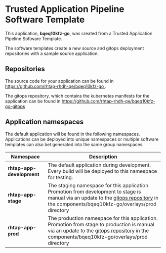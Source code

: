 # Trusted Application Pipeline Software Template

This application, **bqeq10kfz-go**, was created from a Trusted Application Pipeline Software Template.

The software templates create a new source and gitops deployment repositories with a sample source application. 

## Repositories

The source code for your application can be found in [https://github.com/rhtap-rhdh-qe/bqeq10kfz-go ](https://github.com/rhtap-rhdh-qe/bqeq10kfz-go ).
 
The gitops repository, which contains the kubernetes manifests for the application can be found in 
[https://github.com/rhtap-rhdh-qe/bqeq10kfz-go-gitops ](https://github.com/rhtap-rhdh-qe/bqeq10kfz-go-gitops ) 

## Application namespaces 

The default application will be found in the following namespaces. Applications can be deployed into unique namespaces or multiple software templates can also bet generated into the same group namespaces.  

|  Namespace   |  Description   |  
| -------- | -------- |   
| **rhtap-app-development** | The default application during development. Every build will be deployed to this namespace for testing. | 
| **rhtap-app-stage** | The staging namespace for this application. Promotion from development to stage is manual via an update to the [gitops repository](https://github.com/rhtap-rhdh-qe/bqeq10kfz-go-gitops ) in the components/bqeq10kfz-go/overlays/prod directory |  
| **rhtap-app-prod** | The production namespace for this application. Promotion from stage to production is manual via an update to the [gitops repository](https://github.com/rhtap-rhdh-qe/bqeq10kfz-go-gitops ) in the components/bqeq10kfz-go/overlays/prod directory | 